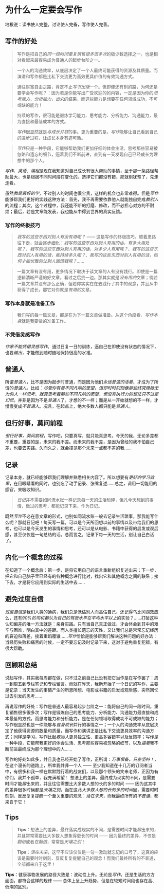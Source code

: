 # 为什么一定要会写作
培根说：读书使人完整，讨论使人完备，写作使人完善。

## 写作的好处
> 写作是把自己的*同一段时间重复销售很多很多次*的极少数选择之一，也是相对看起来最容易成为普通人的起步台阶之一。

> 一个人的沟通效率，从底层决定了一个人最终可能获得的资源及其质量。而演讲和写作都是比私下交流更为高效更具价值的有效沟通方式。

> 通往财富自由之路，肯定不止*写书出版*一个。但即便还有别的路，为何还是要学会写作呢？：因为若是你能写出广受欢迎的的内容，一定是因为你的*思考能力、分析能力，出众*的结果，而这些能力是想要在任何领域成功，不可或缺的能力！

> 持续的写作，很可能是锻炼学习能力、思考能力、分析能力、沟通能力，最为直接和最低成本的方式。

> *写作*很显然就是*与成长并联*的事。更为重要的是，*写作*能够让自己看到自己的进步过程，让成长本身有迹可循。

> *写作*只是一种手段，它能够帮助我们更加仔细的体会生活，思考那些容易被忽略和遗忘的细节，逼着我们不断前进，直到有一天发现自己已经成长为理想中的那个人。

*写作*、*英语*、*编程*是现在我知道对自己成长有很大帮助的事情，至于那一条路径帮助最大，也是根据不同时间段在变化的。选择它们都没有错，那就别犹豫了，先走走看。

虽然*教是最好的学*，不过别人的时间也很宝贵，这样的机会也非常难得。但是*写作*能够帮我们更好的实践这种方法：首先，我不再需要依靠他人就能独自完成*教别人*的流程；其次，这个过程中，我还能不断的打磨、修改，而不必担心对方的不耐烦；最后，若是文章能发表，我也能从中得到世界的真实反馈。

### 写作的终极技巧
> *我写的这些东西对别人有没有用呢？* —— 这是写作的终极技巧。顺着思路往下走，就会逐步细化：*我写的这些东西对别人有用的话，有多大用处呢？*、*我写的这些东西对别人有用的话，对多少人有用呢？*、*我写的这些东西对别人有用的话，能持续多久呢？*、*我写的这些东西对别人有用的话，如何才能优雅的让别人回馈我呢？*……

> 一篇文章有没有用，更多情况下取决于读文章的人有没有践行。即使是一篇逻辑清晰严谨的好文章，看过之后扔一边，那其实就是*没有用的*文章；倘若一篇文章并没有那么正确，但若你实实在在去践行了其中的观念，并且从中获得了成长，那它对你就是*有用的*文章。

### 写作本身就是准备工作
> 我们写的每一篇文章，都是在为下一篇文章做准备。从这个角度看，*写作本身*就是我要做的准备工作。

### 不凭借灵感写作
*作家不能凭借灵感写作*，通过日复一日的训练，逼自己在即使没有状态的情况下，也要*输出*，才能做到随时随地保持很高的水准。

## 普通人
所谓*普通人*，比不是因为起步时普通，而是因为他们*永远普通的活着*，才成为了所谓的*普通人*。比如：*尽管你有着不同凡响的愿望，但却时时刻刻像那些终究碌碌无为的人一样思考*、*就算思考着那些不同凡响的愿望，但没有执行力的想法只不过是幻觉*。并非是因为不是*普通人*了，才想的不一样；而是从一开始就想的不一样，才慢慢变成*不普通人*。况且，在起点上，绝大多数人都只能是*普通人*。

## 但行好事，莫问前程
*但行好事，莫问前程*，写作吧，只要真写，就只能真思考。今天的我，无论多差都不重要，重要的是，未来的我不差。而未来的我不差，是因为曾经的我不怕自己差，也要去实践。久而久之，就会撞见那个未来一点都不差的我……

## 记录
记录本身，就已经能够帮我们理解并熟悉相关内容了。所以想要有*更好的学习效果*，在用眼睛看的同时，也别忘了动手记录、张嘴复述……总之，调用一切能用的感官，来吸收知识。

> *日记*并不需要如同流水账一样记录每一天的生活琐碎，但凡今天想到的事情，做过的思考，都能记录下来，作为日记。

既然*写作*不必在意文章的形式，也别如同流水账一般去记录生活琐事，那我能写什么呢？那就日记吧！每天写一篇，可以是今天所回想以前的事情以及带给我们的思考，也可以是今天发生的事情和思考，还可以是从电影、书籍中获得的启发或观后感，甚至仅仅是一句总结的话。总而言之，记录下每一天的生活，别让自己白活了。

## 内化一个概念的过程
在知道了一个概念后：第一步，是将它用自己的语言重新组织复述出来；下一步，把它和自己脑子里已经有的各种概念进行比对，找出它和其他概念之间的联系；接下去，才是将它应用到实际的生活中去……

## 避免过度自信
*过度自信*是我们人类的通病，我们总是低估别人而高估自己，还记得乌比冈湖效应么，还有*90%的司机都认为自己的驾驶水平在平均水平以上*的实验？……打破这种认知偏差的唯一方法就是：亲身实践。只有当自己真正做过，才会体会到其中的艰辛与困难，明白其中的差距。而人类擅长遗忘的天性，又让我们总是常常忘记经历的窘迫和落差，接着重蹈覆辙……*写作*恰恰是能够帮我们解决这种问题的好办法：当经历失败和痛苦的时候，一定不要忘记及时记录下来，这对于避免重复犯错，有很大帮助。

## 回顾和总结
说起写作，其实我每周都在做，只不过之前自己比没有把它当作是在写作罢了：周一到周五到专栏笔记和专栏留言。而就在昨天，我新开始了一个日记的写作，主要是记录：当天发生的事情产生的所思所想、电影或书籍的启发或观后感、突然回忆过去引发的思考……

再说写作的好处：写作是普通人最容易起步台阶之一：能将自己的同一段时间，重复销售很多很多次；写作是锻炼自己的思考能力、分析能力、沟通能力最直接和成本最低的方式，而思考能力和分析能力，是在任何领域取得成功不可或缺的能力；写作很显然也是一件能够与*自身成长*并行的事情之一；一个人的沟通效率从底层决定了他获得资源的数量和质量，而写作和演讲正是比私下交流更具效率的沟通方式；同样是学习，写作比起*教别人*更具独立性、更高多容错率以及反馈率；写作是一种手段，它能帮我更好的体会生活、思考那些容易被忽略的细节，以及*逼着*我不断前进最终成为那个理想中的人……

写作的好处如此多，并且我也已经开始了写作，正所谓：*万事俱备，只差坚持！*，在这个漫长的道路上，所幸我并非一个人 —— 至少我知道在十几万的订阅者当中，有很多和我一样在默默践行着的战友们，以及那个领头的笑来老师，正因为有你们，我并不孤单，我充满希望！
想法上的差异，最终成为现实的不同，是需要时间才能*酿*出来的，并且往往需要比大多数人想的长的多的时间 —— 因为这其中的差异很多时候都是*天壤之别*。而在这*比大多数人想的长的多的时间*里，需要时时刻刻、反反复复提醒一个至关重要的观念：*活在未来*，而我最终所有的*不普通*，都来自于它！

## Tips
> **Tips**：想法上的差异，最终落实成现实的不同，是需要时间才能*酿*出来的，并且常常需要比大多数人想象得更长的时间 —— 因为最终的差异，不仅是*翻倍*或者*在翻倍*，常常是*天壤之别*！

> **Tips**：*活在未来*，这早不应该仅仅是一句一激动就忘记的口号了，这真的应该是需要时时刻刻、反反复复提醒自己的观念！而我们最终所有的不普通，全部都来自于这里！

**Tips**：健康事物发展的路径大致是：波动性上升。无论是*写作*，还是生活的方方面面，都符合这样的规律 —— 总体上呈上升趋势，但是在较短时间段也存在高、低潮的区别。
